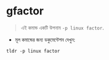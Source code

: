 # gfactor

> এই কমান্ড একটি উপনাম `-p linux factor`.

- মূল কমান্ডের জন্য ডকুমেন্টেশন দেখুন:

`tldr -p linux factor`
